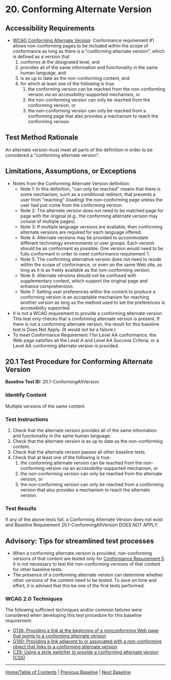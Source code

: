 # 20. Conforming Alternate Version

Accessibility Requirements
--------------------------
-   [WCAG Conforming Alternate Version](https://www.w3.org/TR/UNDERSTANDING-WCAG20/conformance.html#uc-conforming-alt-versions-head): Conformance requirement \#1 allows non-conforming pages to be included within the scope of conformance as long as there is a "conforming alternate version", which is defined as a version that
    1.  conforms at the designated level, and
    2.  provides all of the same information and functionality in the same human language, and
    3.  is as up to date as the non-conforming content, and
    4.  for which at least one of the following is true:
        1.  the conforming version can be reached from the non-conforming version via an accessibility-supported mechanism, or
        2.  the non-conforming version can only be reached from the conforming version, or
        3.  the non-conforming version can only be reached from a conforming page that also provides a mechanism to reach the conforming version.

Test Method Rationale
---------------------
An alternate version must meet all parts of the definition in order to be considered a "conforming alternate version".

Limitations, Assumptions, or Exceptions
---------------------------------------
-   Notes from the Conforming Alternate Version definition:
    -   Note 1: In this definition, "can only be reached" means that there is some mechanism, such as a conditional redirect, that prevents a user from "reaching" (loading) the non-conforming page unless the user had just come from the conforming version.
    -   Note 2: The alternate version does not need to be matched page for page with the original (e.g., the conforming alternate version may consist of multiple pages).
    -   Note 3: If multiple language versions are available, then conforming alternate versions are required for each language offered.
    -   Note 4: Alternate versions may be provided to accommodate different technology environments or user groups. Each version should be as conformant as possible. One version would need to be fully conformant in order to meet conformance requirement 1.
    -   Note 5: The conforming alternative version does not need to reside within the scope of conformance, or even on the same Web site, as long as it is as freely available as the non-conforming version.
    -   Note 6: Alternate versions should not be confused with supplementary content, which support the original page and enhance comprehension.
    -   Note 7: Setting user preferences within the content to produce a conforming version is an acceptable mechanism for reaching another version as long as the method used to set the preferences is accessibility supported.
-   It is not a WCAG requirement to provide a conforming alternate version. This test only checks that a conforming alternate version is present. If there is not a conforming alternate version, the result for this baseline test is Does Not Apply. (It would not be a failure.)
-   To meet Conformance Requirement 1 for Level AA conformance, the Web page satisfies all the Level A and Level AA Success Criteria, or a Level AA conforming alternate version is provided.

20.1 Test Procedure for Conforming Alternate Version
-----------------------------------------------
**Baseline Test ID:** 20.1-ConformingAltVersion
### Identify Content
Multiple versions of the same content.

### Test Instructions
1.  Check that the alternate version provides all of the same information and functionality in the same human language. 
2.  Check that the alternate version is as up to date as the non-conforming content.
3.  Check that the alternate version passes all other baseline tests.
4.  Check that at least one of the following is true:
    1.  the conforming alternate version can be reached from the non-conforming version via an accessibility-supported mechanism, or
    2.  the non-conforming version can only be reached from the alternate version, or
    3.  the non-conforming version can only be reached from a conforming version that also provides a mechanism to reach the alternate version.

### Test Results
If any of the above tests fail, a Conforming Alternate Version does not exist and Baseline Requirement 20.1-ConformingAltVersion DOES NOT APPLY.

Advisory: Tips for streamlined test processes
---------------------------------------------
-   When a conforming alternate version is provided, non-conforming versions of that content are tested only for [Conformance Requirement 5](25Noninterference.html). It is not necessary to test the non-conforming versions of that content for other baseline tests.
-   The presence of a conforming alternate version can determine whether other versions of the content need to be tested. To save on time and effort, it is advised that this be one of the first tests performed.

### WCAG 2.0 Techniques
The following sufficient techniques and/or common failures were considered when developing this test procedure for this baseline requirement:
-   [G136: Providing a link at the beginning of a nonconforming Web page that points to a conforming alternate version](http://www.w3.org/TR/2016/NOTE-WCAG20-TECHS-20161007/G136)
-   [G190: Providing a link adjacent to or associated with a non-conforming object that links to a conforming alternate version](http://www.w3.org/TR/2016/NOTE-WCAG20-TECHS-20161007/G190)
-   [C29: Using a style switcher to provide a conforming alternate version (CSS)](http://www.w3.org/TR/2016/NOTE-WCAG20-TECHS-20161007/C29)

----------------------------------------
[Home/Table of Contents](index.md) | [Previous Baseline](19Frames.md) | [Next Baseline](21TimedEvents.md)
